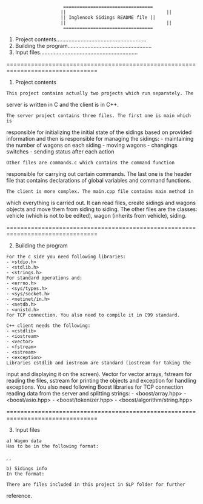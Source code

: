                          =================================
                        ||				                       ||
                        || Inglenook Sidings README file ||
                        ||				                       ||
                         =================================
  
  1. Project contents...........................................................
  2. Building the program.......................................................
  3. Input files................................................................
  
================================================================================

  1. Project contents
  	
  	This project contains actually two projects which run separately. The
  server is written in C and the client is in C++.
  	
  	
  	The server project contains three files. The first one is main which is 
  responsible for initializing the initial state of the sidings based on 
  provided information and then is responsible for managing the sidings:
  	- maintaining the number of wagons on each siding
  	- moving wagons
  	- changings switches
  	- sending status after each action
  	
  	Other files are commands.c which contains the command function
responsible for carrying out certain commands. The last one is the header file
that contains declarations of global variables and command functions.


	The client is more complex. The main.cpp file contains main method in
which everything is carried out. It can read files, create sidings and wagons
objects and move them from siding to siding. The other files are the classes:
vehicle (which is not to be edited), wagon (inherits from vehicle), siding.

================================================================================

  2. Building the program
  
  	For the c side you need following libraries:
  	- <stdio.h>
	- <stdlib.h>
	- <strings.h>
	For standard operations and:
	- <errno.h>
	- <sys/types.h>
	- <sys/socket.h>
	- <netinet/in.h>
	- <netdb.h>
	- <unistd.h>
	For TCP connection. You also need to compile it in C99 standard.
	
	C++ client needs the following:
	- <cstdlib>
	- <iostream>
	- <vector>
	- <fstream>
	- <sstream>
	- <exception>
	Libraries cstdlib and iostream are standard (iostream for taking the 
input and displaying it on the screen). Vector for vector arrays, fstream for
reading the files, sstream for printing the objects and exception for handling
exceptions.
	You also need following Boost libraries for TCP connection reading data
from the server and splitting strings:
	- <boost/array.hpp>
	- <boost/asio.hpp>
	- <boost/tokenizer.hpp>
	- <boost/algorithm/string.hpp>
	
================================================================================

  3. Input files
  
	a) Wagon data
	Has to be in the following format:

<wagon number>, <owner>, <cargo>

	b) Sidings info
	In the format:
	
<max capacity>		<current number of wagons> 
<max capacity>		<current number of wagons> <wagon> <wagon> <wagon>

	There are files included in this project in SLP folder for further
reference.
